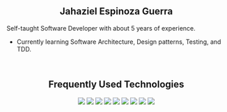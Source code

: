 <h2 align="center">Jahaziel Espinoza Guerra</h2>

Self-taught Software Developer with about 5 years of experience.

- Currently learning Software Architecture, Design patterns, Testing, and TDD.

<br>
<h2 align="center">Frequently Used Technologies</h2>


<div align="center">
  <img src="https://img.shields.io/badge/Java-e11e23?style=for-the-badge&logo=java&logoColor=white">  
  <img src="https://img.shields.io/badge/python%20-336d9d.svg?&style=for-the-badge&logo=python&logoColor=white">    
  <img src="https://img.shields.io/badge/php%20-4b568c.svg?&style=for-the-badge&logo=php&logoColor=white">
  <img src="https://img.shields.io/badge/javascript%20-%23323330.svg?&style=for-the-badge&logo=javascript&logoColor=%23F7DF1E">   
  <img src="https://img.shields.io/badge/MySQL%20-005c85.svg?&style=for-the-badge&logo=mysql&logoColor=white">
  <img src="https://img.shields.io/badge/flutter%20-fff.svg?&style=for-the-badge&logo=flutter&logoColor=blue"> 
  <img src="https://img.shields.io/badge/angular%20-d2002f.svg?&style=for-the-badge&logo=angular&logoColor=white">    
  <img src="https://img.shields.io/badge/git%20-%23F05033.svg?&style=for-the-badge&logo=git&logoColor=white"/> 
  <img src="https://img.shields.io/badge/linux%20-ffffff.svg?&style=for-the-badge&logo=linux&logoColor=black">
</div>
